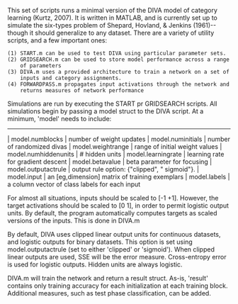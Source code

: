 <!-- % % % % % % % % % % % % % % % % % % % % % % % % % % % % % % %% % %
% %         _     _      _     _      _     _      _     _          % %
% %        (c).-.(c)    (c).-.(c)    (c).-.(c)    (c).-.(c)         % %
% %         / ._. \      / ._. \      / ._. \      / ._. \          % %
% %       __\( Y )/__  __\( Y )/__  __\( Y )/__  __\( Y )/__        % %
% %      (_.-/'-'\-._)(_.-/'-'\-._)(_.-/'-'\-._)(_.-/'-'\-._)       % %
% %         || D ||      || I ||      || V ||      || A ||          % %
% %       _.' `-' '._  _.' `-' '._  _.' `-' '._  _.' `-' '._        % %
% %      (.-./`-'\.-.)(.-./`-'\.-.)(.-./`-'\.-.)(.-./`-'\.-.)       % %
% %       `-'     `-'  `-'     `-'  `-'     `-'  `-'     `-'        % %
% %                                                                 % %
% %       Written by Nolan Conaway (nconawa1@binghamton.edu).       % %
% % % % % % % % % % % % % % % % % % % % % % % % % % % % % % % % % % % % -->

This set of scripts runs a minimal version of the DIVA model of category 
learning (Kurtz, 2007). It is written in MATLAB, and is currently set up to 
simulate the six-types problem of Shepard, Hovland, & Jenkins (1961)--though 
it should generalize to any dataset. There are a variety of utility scripts, 
and a few important ones:

    (1) START.m can be used to test DIVA using particular parameter sets.
    (2) GRIDSEARCH.m can be used to store model performance across a range 
        of parameters
    (3) DIVA.m uses a provided architecture to train a network on a set of 
        inputs and category assignments.
    (4) FORWARDPASS.m propagates input activations through the network and
        returns measures of network performance

Simulations are run by executing the START pr GRIDSEARCH scripts. All 
simulations begin by passing a model struct to the DIVA script. At a minimum,
'model' needs to include:

------------------------------------------------
| model.numblocks      |  number of weight updates
| model.numinitials    |  number of randomized divas
| model.weightrange    |  range of initial weight values
| model.numhiddenunits |  # hidden units
| model.learningrate   |  learning rate for gradient descent
| model.betavalue      |  beta parameter for focusing
| model.outputactrule  |  output rule option:  {"clipped", " sigmoid"}.
| model.input          |  an [eg,dimension] matrix of training exemplars
| model.labels         |  a column vector of class labels for each input

For almost all situations, inputs should be scaled to [-1 +1]. However, the
target activations should be scaled to [0 1], in order to permit logistic 
output units. By default, the program automatically computes targets as scaled
versions of the inputs. This is done in DIVA.m

By default, DIVA uses clipped linear output units for continuous datasets, and
logistic outputs for binary datasets. This option is set using 
model.outputactrule (set to either 'clipped' or 'sigmoid'). When clipped
linear outputs are used, SSE will be the error measure. Cross-entropy error
is used for logistic outputs. Hidden units are always logistic.

DIVA.m will train the network and return a result struct. As-is, 'result' contains only
training accuracy for each initialization at each training block. Additional measures,
such as test phase classification, can be added. 